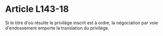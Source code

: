 # Article L143-18

Si le titre d'où résulte le privilège inscrit est à ordre, la négociation par voie d'endossement emporte la translation du privilège.
